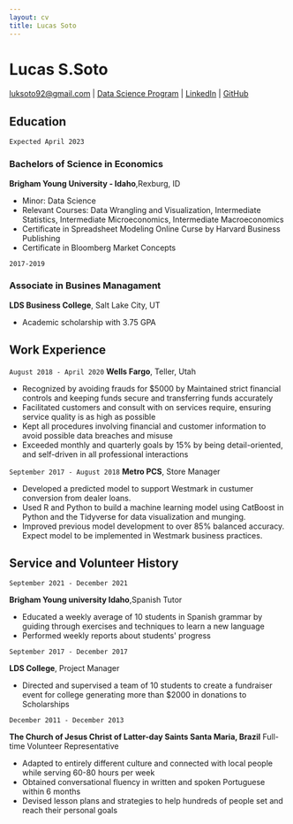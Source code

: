 ```yaml
---
layout: cv
title: Lucas Soto
---
```

# Lucas S.Soto 


<div id="webaddress">
<a href="luksoto92@gmail.com">luksoto92@gmail.com</a>
| <a href="https://byuidatascience.github.io/development.html">Data Science Program</a>
| <a href="https://www.linkedin.com/in/lucas-samuel-soto/">LinkedIn</a>
| <a href="https://github.com/luksoto">GitHub</a>
</div>

<!-- https://www.monique.tech/the-art-of-markdown -->

## Education
`Expected April 2023`
### Bachelors of Science in Economics
__Brigham Young University - Idaho__,Rexburg, ID

- Minor: Data Science
- Relevant Courses: Data Wrangling and Visualization, Intermediate Statistics, Intermediate Microeconomics,
Intermediate Macroeconomics
- Certificate in Spreadsheet Modeling Online Curse by Harvard Business Publishing
- Certificate in Bloomberg Market Concepts

`2017-2019`
### Associate in Busines Managament
__LDS Business College__, Salt Lake City, UT

- Academic scholarship with 3.75 GPA



## Work Experience

`August 2018 - April 2020`
__Wells Fargo__, Teller, Utah

- Recognized by avoiding frauds for $5000 by Maintained strict financial controls and keeping funds secure and transferring funds accurately
- Facilitated customers and consult with on services require, ensuring service quality is as high as possible
- Kept all procedures involving financial and customer information to avoid possible data breaches and misuse
- Exceeded monthly and quarterly goals by 15% by being detail-oriented, and self-driven in all professional
interactions

`September 2017 - August 2018`
__Metro PCS__, Store Manager

- Developed a predicted model to support Westmark in custumer conversion from dealer loans.
- Used R and Python to build a machine learning model using CatBoost in Python and the Tidyverse for data visualization and munging. 
- Improved previous model development to over 85% balanced accuracy. Expect model to be implemented in Westmark business practices.



## Service and Volunteer History
`September 2021 - December 2021 `

__Brigham Young university Idaho__,Spanish Tutor

  

- Educated a weekly average of 10 students in Spanish grammar by guiding through exercises and techniques to learn a new language
- Performed weekly reports about students' progress

`September 2017 - December 2017`

__LDS College__, Project Manager

- Directed and supervised a team of 10 students to create a fundraiser event for college generating more than
$2000 in donations to Scholarships

`December 2011 - December 2013`

__The Church of Jesus Christ of Latter-day Saints Santa Maria, Brazil__
Full-time Volunteer Representative 

- Adapted to entirely different culture and connected with local people while serving 60-80 hours per week
- Obtained conversational fluency in written and spoken Portuguese within 6 months
- Devised lesson plans and strategies to help hundreds of people set and reach their personal goals



<!-- ### Footer

Last updated: May 2013 -->


